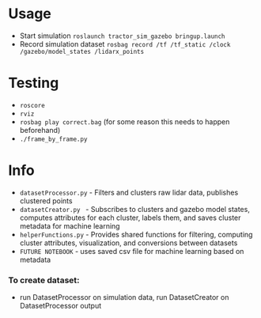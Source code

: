 # Usage
+ Start simulation `roslaunch tractor_sim_gazebo bringup.launch`
+ Record simulation dataset `rosbag record /tf /tf_static /clock /gazebo/model_states /lidarx_points`


# Testing
  + `roscore`
  + `rviz`
  + `rosbag play correct.bag` (for some reason this needs to happen beforehand)
  + `./frame_by_frame.py`


# Info
+ `datasetProcessor.py` - Filters and clusters raw lidar data, publishes clustered points
+ `datasetCreator.py ` - Subscribes to clusters and gazebo model states, computes attributes for each cluster, labels them, and saves cluster metadata for machine learning
+ `helperFunctions.py` - Provides shared functions for filtering, computing cluster attributes, visualization, and conversions between datasets
+ `FUTURE NOTEBOOK` - uses saved csv file for machine learning based on metadata

### To create dataset:
  + run DatasetProcessor on simulation data, run DatasetCreator on DatasetProcessor output
